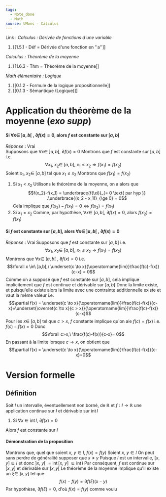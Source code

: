 ```yaml
---
tags:
  - Note_done
  - Math
source: UMons - Calculus
---
```


Link :
_Calculus : Dérivée de fonctions d'une variable_
1. [[1.5.1 - Déf = Dérivée d'une fonction en ''a'']]

_Calculus : Théorème de la moyenne_
1. [[1.6.3 - Thm = Théorème de la moyenne]]

_Math élémentaire : Logique_
1. [[0.1.2 - Formule de la logique propositionnelle]]
2. [[0.1.3 - Sémantique (Logique)]]

# Application du théorème de la moyenne (_exo supp_)
#### Si $\forall x \in\ ]a,b[\ ,\ \partial f(x)=0$, alors $f$ est constante sur $[a,b]$ 
_Réponse_ : Vrai
\
Supposons que $\forall x \in\ ]a,b[,\ \partial f(x)= 0$ 
Montrons que $f$ est constante sur $[a,b]$ i.e. $$\forall x_1,\ x_2 \in\ [a,b],\ x_1 \le x_2 \Rightarrow f(x_1) = f(x_2)$$ 
Soient $x_1,\ x_2 \in\ [a,b]$ tel que $x_1 \le x_2$ 
Montrons que $f(x_1) = f(x_2)$ 
1. Si $x_1 < x_2$ 
Utilisons le théorème de la moyenne, on a alors que $$f(x_2)-f(x_1) = \underbrace{f(\xi)}_{= 0 \text{ par hyp }} .\underbrace{(x_2 - x_1)}_{\ge 0} = 0$$
Cela implique que $f(x_2) - f(x_1) = 0 \iff f(x_2) = f(x_1)$
2. Si $x_1 = x_2$ 
Comme, par hypothèse, $\forall x \in\ ]a,b[,\ \partial f(x) = 0$, alors $f(x_2) = f(x_1)$ 

#### Si $f$ est constante sur $[a,b]$, alors $\forall x \in\ ]a,b[\ ,\ \partial f(x)=0$
_Réponse_ : Vrai
Supposons que $f$ est constante sur $[a,b]$ i.e. $$\forall x_1,\ x_2 \in\ [a,b],\ x_1 \le x_2 \Rightarrow f(x_1) = f(x_2)$$
Montrons que $\forall x \in\ ]a,b[\ ,\ \partial f(x)=0$ i.e. $$\forall x \in\ ]a,b[,\ \underset{c \to x}{\operatorname{lim}}\frac{f(c)-f(x)}{c-x} = 0$$
Comme on a supposé que $f$ est constante sur $[a,b]$, cela implique implicitement que $f$ est continue et dérivable sur $]a,b[$ 
Donc la limite existe, et puisqu'elle existe alors la limite avec une contrainte additionnelle existe et vaut la même valeur i.e. $$\partial f(x) = \underset{c \to x}{\operatorname{lim}}\frac{f(c)-f(x)}{c-x}=\underset{\overset{c \to x}{c > x}}{\operatorname{lim}}\frac{f(c)-f(x)}{c-x}$$
Pour les $x \in\ [a,b]$ tel que $c > x$, $f$ constante implique qu'on aie $f(c) = f(x)$ i.e. $f(c)-f(x) = 0$ 
Donc $$\forall c>x,\ \frac{f(c)-f(x)}{c-x}= 0$$
En passant à la limite lorsque $c \to x$, on obtient que $$\partial f(x) = \underset{c \to x}{\operatorname{lim}}\frac{f(c)-f(x)}{c-x}=0$$
# Version formelle
## Définition
Soit $I$ un intervalle, éventuellement non borné, de $\mathbb{R}$ et $f : I \to \mathbb{R}$ une application continue sur $I$ et dérivable sur $\operatorname{int} I$ 
1. Si $\forall x \in \operatorname{int} I,\ \partial f(x) = 0$ 

Alors $f$ est constante sur $I$

#### Démonstration de la proposition
Montrons que, quel que soient $x,\ y \in I,\ f(x) = f(y)$ 
Soient $x,\ y \in I$
On peut sans perdre de généralité supposer que $x \neq y$ 
Puisque $I$ est un intervalle, $[x,y] \subseteq I$ et donc $]x,\ y[\ = \operatorname{int} [x,\ y]\ \subseteq \operatorname{int} I$ 
Par conséquent, $f$ est continue sur $[x,y]$ et dérivable sur $]x,y[$
Le théorème de la moyenne implique qu'il existe un $\xi \in\ ]x,y[$ tel que $$f(x)-f(y)=\partial f(\xi)(x-y)$$
Par hypothèse, $\partial f(\xi) =0$, d'où $f(x) = f(y)$ comme voulu
